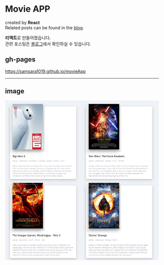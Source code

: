 Movie APP
=============
created by __React__  
Related posts can be found in the 
<a href="http://samsara1019.tistory.com/category/프로젝트/%5Breact%5Dmovie_app" target=_blank>blog</a>.  

**리액트**로 만들어졌습니다.  
관련 포스팅은 <a href="http://samsara1019.tistory.com/category/프로젝트/%5Breact%5Dmovie_app" target=_blank>블로그</a>에서 확인하실 수 있습니다.  


gh-pages
-------------
<https://samsara1019.github.io/movieApp>
* * *
image
-------------
![movie project](./images/movieProject.png)